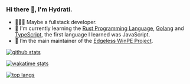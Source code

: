 ### Hi there 👋, I'm Hydrati.

<!--
**hyroge/hyroge** is a ✨ _special_ ✨ repository because its `README.md` (this file) appears on your GitHub profile.

Here are some ideas to get you started:

- 🔭 I’m currently working on ...
- 🌱 I’m currently learning ...
- 👯 I’m looking to collaborate on ...
- 🤔 I’m looking for help with ...
- 💬 Ask me about ...
- 📫 How to reach me: ...
- 😄 Pronouns: ...
- ⚡ Fun fact: ...
-->
- 👨🏻‍💻 Maybe a fullstack developer.
- 🌱 I'm currently learning the [Rust Programming Language](https://www.rust-lang.org), [Golang](https://go.dev) and [TypeScript](https://www.typescriptlang.org/), the first language I learned was JavaScript.
- 🔭 I’m the main maintainer of the [Edgeless WinPE Project](https://github.com/EdgelessPE).
<!-- - 😄 I'm still a middle school student. -->


[![github stats](https://github-readme-stats.vercel.app/api?username=hydrati&show_icons=true)](https://github.com/hydrati)

[![wakatime stats](https://github-readme-stats.vercel.app/api/wakatime?username=hydrati&layout=compact)](https://github.com/hydrati)

[![top langs](https://github-readme-stats.vercel.app/api/top-langs/?username=hydrati&layout=compact)](https://github.com/hydrati)
